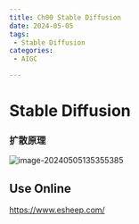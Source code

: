 ```yaml
---
title: Ch00 Stable Diffusion
date: 2024-05-05
tags:
 - Stable Diffusion
categories:
 - AIGC

---
```


# Stable Diffusion



### 扩散原理



![image-20240505135355385](https://markdown-1301334775.cos.eu-frankfurt.myqcloud.com/image-20240505135355385.png)





## Use Online

https://www.esheep.com/









